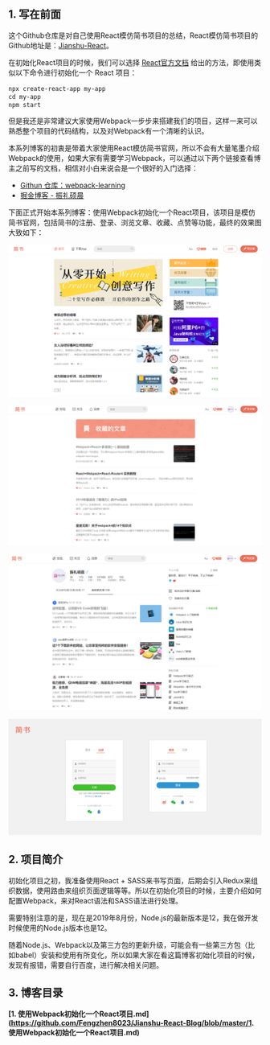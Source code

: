 ## 1. 写在前面

这个Github仓库是对自己使用React模仿简书项目的总结，React模仿简书项目的Github地址是：[Jianshu-React](https://github.com/Fengzhen8023/Jianshu-React )。

在初始化React项目的时候，我们可以选择 [React官方文档](https://react.docschina.org/docs/create-a-new-react-app.html ) 给出的方法，即使用类似以下命令进行初始化一个 React 项目：

```shell
npx create-react-app my-app
cd my-app
npm start
```

但是我还是非常建议大家使用Webpack一步步来搭建我们的项目，这样一来可以熟悉整个项目的代码结构，以及对Webpack有一个清晰的认识。

本系列博客的初衷是带着大家使用React模仿简书官网，所以不会有大量笔墨介绍Webpack的使用，如果大家有需要学习Webpack，可以通过以下两个链接查看博主之前写的文档，相信对小白来说会是一个很好的入门选择：

- [Githun 仓库：webpack-learning](https://github.com/Fengzhen8023/webpack-learning )
- [掘金博客 - 振礼硕晨](https://juejin.im/post/5d02562b6fb9a07ec27b9eea )

下面正式开始本系列博客：使用Webpack初始化一个React项目，该项目是模仿简书官网，包括简书的注册、登录、浏览文章、收藏、点赞等功能，最终的效果图大致如下：

![](blog-img/jianshu-index.png)

![](blog-img/jianshu-shoucang.png)

![](blog-img/jianshu-xihuan.png)

![](blog-img/jianshu-logup.png)

## 2. 项目简介

初始化项目之初，我准备使用React + SASS来书写页面，后期会引入Redux来组织数据，使用路由来组织页面逻辑等等。所以在初始化项目的时候，主要介绍如何配置Webpack，来对React语法和SASS语法进行处理。

需要特别注意的是，现在是2019年8月份，Node.js的最新版本是12，我在做开发时候使用的Node.js版本也是12。

随着Node.js、Webpack以及第三方包的更新升级，可能会有一些第三方包（比如babel）安装和使用有所变化，所以如果大家在看这篇博客初始化项目的时候，发现有报错，需要自行百度，进行解决相关问题。

## 3. 博客目录

**[1. 使用Webpack初始化一个React项目.md](https://github.com/Fengzhen8023/Jianshu-React-Blog/blob/master/1. 使用Webpack初始化一个React项目.md)**





